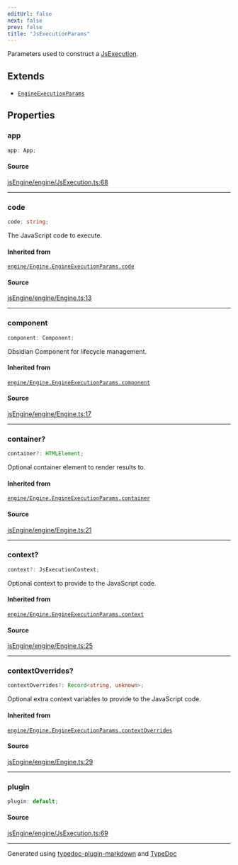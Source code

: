```yaml
---
editUrl: false
next: false
prev: false
title: "JsExecutionParams"
---
```


Parameters used to construct a [JsExecution](/obsidian-js-engine-plugin-docs/api/engine/jsexecution/classes/jsexecution/).

## Extends

- [`EngineExecutionParams`](/obsidian-js-engine-plugin-docs/api/engine/engine/interfaces/engineexecutionparams/)

## Properties

### app

```ts
app: App;
```

#### Source

[jsEngine/engine/JsExecution.ts:68](https://github.com/mProjectsCode/obsidian-js-engine-plugin/blob/b447776/jsEngine/engine/JsExecution.ts#L68)

***

### code

```ts
code: string;
```

The JavaScript code to execute.

#### Inherited from

[`engine/Engine.EngineExecutionParams.code`](/obsidian-js-engine-plugin-docs/api/engine/engine/interfaces/engineexecutionparams/#code)

#### Source

[jsEngine/engine/Engine.ts:13](https://github.com/mProjectsCode/obsidian-js-engine-plugin/blob/b447776/jsEngine/engine/Engine.ts#L13)

***

### component

```ts
component: Component;
```

Obsidian Component for lifecycle management.

#### Inherited from

[`engine/Engine.EngineExecutionParams.component`](/obsidian-js-engine-plugin-docs/api/engine/engine/interfaces/engineexecutionparams/#component)

#### Source

[jsEngine/engine/Engine.ts:17](https://github.com/mProjectsCode/obsidian-js-engine-plugin/blob/b447776/jsEngine/engine/Engine.ts#L17)

***

### container?

```ts
container?: HTMLElement;
```

Optional container element to render results to.

#### Inherited from

[`engine/Engine.EngineExecutionParams.container`](/obsidian-js-engine-plugin-docs/api/engine/engine/interfaces/engineexecutionparams/#container)

#### Source

[jsEngine/engine/Engine.ts:21](https://github.com/mProjectsCode/obsidian-js-engine-plugin/blob/b447776/jsEngine/engine/Engine.ts#L21)

***

### context?

```ts
context?: JsExecutionContext;
```

Optional context to provide to the JavaScript code.

#### Inherited from

[`engine/Engine.EngineExecutionParams.context`](/obsidian-js-engine-plugin-docs/api/engine/engine/interfaces/engineexecutionparams/#context)

#### Source

[jsEngine/engine/Engine.ts:25](https://github.com/mProjectsCode/obsidian-js-engine-plugin/blob/b447776/jsEngine/engine/Engine.ts#L25)

***

### contextOverrides?

```ts
contextOverrides?: Record<string, unknown>;
```

Optional extra context variables to provide to the JavaScript code.

#### Inherited from

[`engine/Engine.EngineExecutionParams.contextOverrides`](/obsidian-js-engine-plugin-docs/api/engine/engine/interfaces/engineexecutionparams/#contextoverrides)

#### Source

[jsEngine/engine/Engine.ts:29](https://github.com/mProjectsCode/obsidian-js-engine-plugin/blob/b447776/jsEngine/engine/Engine.ts#L29)

***

### plugin

```ts
plugin: default;
```

#### Source

[jsEngine/engine/JsExecution.ts:69](https://github.com/mProjectsCode/obsidian-js-engine-plugin/blob/b447776/jsEngine/engine/JsExecution.ts#L69)

***

Generated using [typedoc-plugin-markdown](https://www.npmjs.com/package/typedoc-plugin-markdown) and [TypeDoc](https://typedoc.org/)
